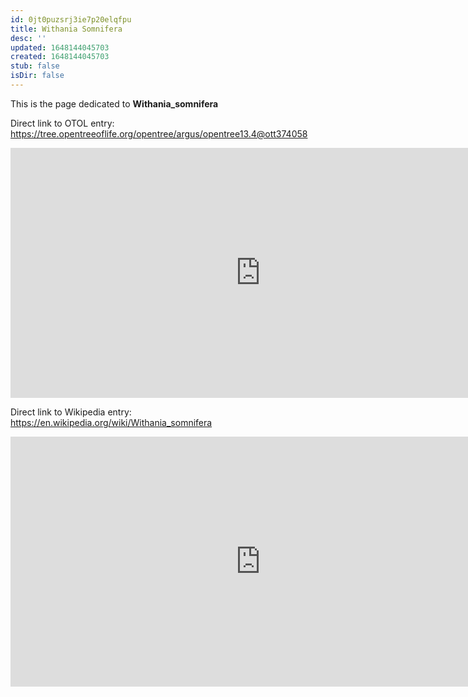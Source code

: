 ```yaml
---
id: 0jt0puzsrj3ie7p20elqfpu
title: Withania Somnifera
desc: ''
updated: 1648144045703
created: 1648144045703
stub: false
isDir: false
---
```

This is the page dedicated to **Withania_somnifera**


Direct link to OTOL entry: https://tree.opentreeoflife.org/opentree/argus/opentree13.4@ott374058



<html>
    <body>
    <iframe src="https://tree.opentreeoflife.org/opentree/argus/opentree13.4@ott374058"
    width="800" height="400" frameborder="0" allowfullscreen> </iframe>
    </body>
</html>
    


Direct link to Wikipedia entry: https://en.wikipedia.org/wiki/Withania_somnifera



<html>
    <body>
    <iframe src="https://en.wikipedia.org/wiki/Withania_somnifera"
    width="800" height="400" frameborder="0" allowfullscreen> </iframe>
    </body>
</html>
    
